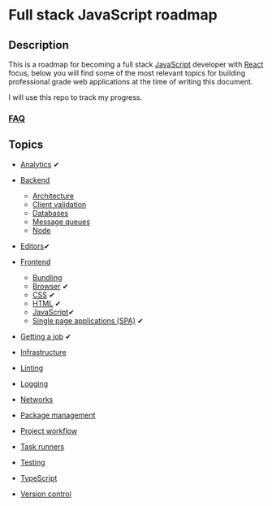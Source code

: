 # Full stack JavaScript roadmap

## Description

This is a roadmap for becoming a full stack [JavaScript](./frontend/javascript/javascript.md) developer with [React](./frontend/single_page_applications/single_page_applications.md) focus, below you will find some of the most relevant topics for building professional grade web applications at the time of writing this document.

I will use this repo to track my progress.

### [FAQ](./faq/faq.md)

## Topics

* [Analytics](./analytics/analytics.md) ✔

* [Backend](./backend/backend.md)
  * [Architecture](./backend/architecture/architecture.md)
  * [Client validation](./backend/client_validation/client_validation.md)
  * [Databases](./backend/databases/databases.md)
  * [Message queues](./backend/message_queues/message_queues.md)
  * [Node](./backend/node/node.md)

* [Editors](./editors/editors.md)✔

* [Frontend](./frontend/frontend.md)
  * [Bundling](./frontend/bundling/bundling.md)
  * [Browser](./frontend/browser/browser.md) ✔
  * [CSS](./frontend/css/css.md) ✔
  * [HTML](./frontend/html/html.md) ✔
  * [JavaScript](./frontend/javascript/javascript.md)✔
  * [Single page applications (SPA)](./frontend/single_page_applications/single_page_applications.md) ✔

* [Getting a job](./getting_a_job/getting_a_job.md) ✔
* [Infrastructure](./infrastructure/infrastructure.md)
* [Linting](./linting/linting.md)
* [Logging](./logging/logging.md)
* [Networks](./networks/networks.md)
* [Package management](./package_management/package_management.md)
* [Project workflow](./project_workflow/project_workflow.md)
* [Task runners](./task_runners/task_runners.md)
* [Testing](./testing/testing.md)
* [TypeScript](./typescript/typescript.md)
* [Version control](./version_control/version_control.md)
